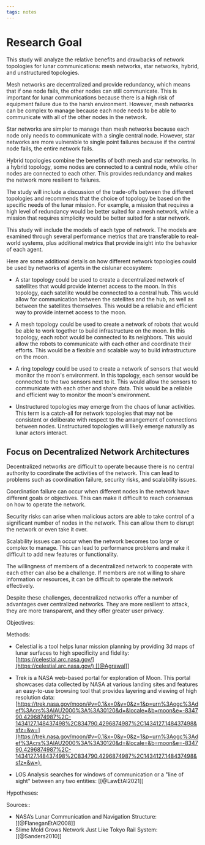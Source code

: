 ```yaml
---
tags: notes
---
```

# Research Goal

This study will analyze the relative benefits and drawbacks of network topologies for lunar communications: mesh networks, star networks, hybrid, and unstructured topologies.

Mesh networks are decentralized and provide redundancy, which means that if one node fails, the other nodes can still communicate. This is important for lunar communications because there is a high risk of equipment failure due to the harsh environment. However, mesh networks can be complex to manage because each node needs to be able to communicate with all of the other nodes in the network.

Star networks are simpler to manage than mesh networks because each node only needs to communicate with a single central node. However, star networks are more vulnerable to single point failures because if the central node fails, the entire network fails.

Hybrid topologies combine the benefits of both mesh and star networks. In a hybrid topology, some nodes are connected to a central node, while other nodes are connected to each other. This provides redundancy and makes the network more resilient to failures.

The study will include a discussion of the trade-offs between the different topologies and recommends that the choice of topology be based on the specific needs of the lunar mission. For example, a mission that requires a high level of redundancy would be better suited for a mesh network, while a mission that requires simplicity would be better suited for a star network.

This study will include the models of each type of network. The models are examined through several performance metrics that are transferable to real-world systems, plus additional metrics that provide insight into the behavior of each agent.

Here are some additional details on how different network topologies could be used by networks of agents in the cislunar ecosystem:

- A star topology could be used to create a decentralized network of satellites that would provide internet access to the moon. In this topology, each satellite would be connected to a central hub. This would allow for communication between the satellites and the hub, as well as between the satellites themselves. This would be a reliable and efficient way to provide internet access to the moon.
    
- A mesh topology could be used to create a network of robots that would be able to work together to build infrastructure on the moon. In this topology, each robot would be connected to its neighbors. This would allow the robots to communicate with each other and coordinate their efforts. This would be a flexible and scalable way to build infrastructure on the moon.
    
- A ring topology could be used to create a network of sensors that would monitor the moon's environment. In this topology, each sensor would be connected to the two sensors next to it. This would allow the sensors to communicate with each other and share data. This would be a reliable and efficient way to monitor the moon's environment.
    
- Unstructured topologies may emerge from the chaos of lunar activities. This term is a catch-all for network topologies that may not be consistent or deliberate with respect to the arrangement of connections between nodes. Unstructured topologies will likely emerge naturally as lunar actors interact.
    

## Focus on Decentralized Network Architectures

Decentralized networks are difficult to operate because there is no central authority to coordinate the activities of the network. This can lead to problems such as coordination failure, security risks, and scalability issues.

Coordination failure can occur when different nodes in the network have different goals or objectives. This can make it difficult to reach consensus on how to operate the network.

Security risks can arise when malicious actors are able to take control of a significant number of nodes in the network. This can allow them to disrupt the network or even take it over.

Scalability issues can occur when the network becomes too large or complex to manage. This can lead to performance problems and make it difficult to add new features or functionality.

The willingness of members of a decentralized network to cooperate with each other can also be a challenge. If members are not willing to share information or resources, it can be difficult to operate the network effectively.

Despite these challenges, decentralized networks offer a number of advantages over centralized networks. They are more resilient to attack, they are more transparent, and they offer greater user privacy.

  

Objectives:

  

Methods:

- Celestial is a tool helps lunar mission planning by providing 3d maps of lunar surfaces to high specificity and fidelity: [https://celestial.arc.nasa.gov/](https://celestial.arc.nasa.gov/) [[@Agrawal]]
    
- Trek is a NASA web-based portal for exploration of Moon. This portal showcases data collected by NASA at various landing sites and features an easy-to-use browsing tool that provides layering and viewing of high resolution data: [https://trek.nasa.gov/moon/#v=0.1&x=0&y=0&z=1&p=urn%3Aogc%3Adef%3Acrs%3AIAU2000%3A%3A30120&d=&locale=&b=moon&e=-834790.4296874987%2C-1434127.148437498%2C834790.4296874987%2C1434127.148437498&sfz=&w=](https://trek.nasa.gov/moon/#v=0.1&x=0&y=0&z=1&p=urn%3Aogc%3Adef%3Acrs%3AIAU2000%3A%3A30120&d=&locale=&b=moon&e=-834790.4296874987%2C-1434127.148437498%2C834790.4296874987%2C1434127.148437498&sfz=&w=) 
    
- LOS Analysis searches for windows of communication or a "line of sight" between any two entities: [[@LawEtAl2021]]
    

Hypotheses:

  

Sources::

- NASA’s Lunar Communication and Navigation Structure: [[@FlaneganEtAl2008]]
- Slime Mold Grows Network Just Like Tokyo Rail System: [[@Sanders2010]]
